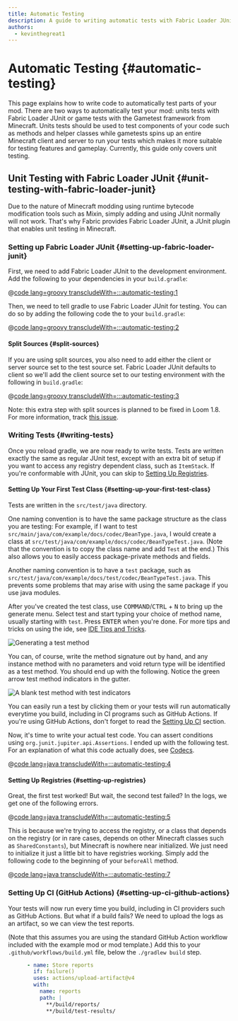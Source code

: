 ```yaml
---
title: Automatic Testing
description: A guide to writing automatic tests with Fabric Loader JUnit.
authors:
  - kevinthegreat1
---
```


# Automatic Testing {#automatic-testing}

This page explains how to write code to automatically test parts of your mod.
There are two ways to automatically test your mod:
units tests with Fabric Loader JUnit or game tests with the Gametest framework from Minecraft.
Units tests should be used to test components of your code such as methods and helper classes
while gametests spins up an entire Minecraft client and server to run your tests
which makes it more suitable for testing features and gameplay.
Currently, this guide only covers unit testing.

## Unit Testing with Fabric Loader JUnit {#unit-testing-with-fabric-loader-junit}

Due to the nature of Minecraft modding using runtime bytecode modification tools such as Mixin, simply adding and using JUnit normally will not work.
That's why Fabric provides Fabric Loader JUnit, a JUnit plugin that enables unit testing in Minecraft.

### Setting up Fabric Loader JUnit {#setting-up-fabric-loader-junit}

First, we need to add Fabric Loader JUnit to the development environment. Add the following to your dependencies in your `build.gradle`:

@[code lang=groovy transcludeWith=:::automatic-testing:1](@/reference/build.gradle)

Then, we need to tell gradle to use Fabric Loader JUnit for testing. You can do so by adding the following code the to your `build.gradle`:

@[code lang=groovy transcludeWith=:::automatic-testing:2](@/reference/latest/build.gradle)

#### Split Sources {#split-sources}

If you are using split sources, you also need to add either the client or server source set to the test source set.
Fabric Loader JUnit defaults to client so we'll add the client source set to our testing environment with the following in `build.gradle`:

@[code lang=groovy transcludeWith=:::automatic-testing:3](@/reference/build.gradle)

Note: this extra step with split sources is planned to be fixed in Loom 1.8. For more information, track [this issue](https://github.com/FabricMC/fabric-loom/issues/1060).

### Writing Tests {#writing-tests}

Once you reload gradle, we are now ready to write tests.
Tests are written exactly the same as regular JUnit test,
except with an extra bit of setup if you want to access any registry dependent class, such as `ItemStack`.
If you're conformable with JUnit, you can skip to [Setting Up Registries](#setting-up-registries).

#### Setting Up Your First Test Class {#setting-up-your-first-test-class}

Tests are written in the `src/test/java` directory.

One naming convention is to have the same package structure as the class you are testing:
For example, if I want to test `src/main/java/com/example/docs/codec/BeanType.java`,
I would create a class at `src/test/java/com/example/docs/codec/BeanTypeTest.java`.
(Note that the convention is to copy the class name and add `Test` at the end.)
This also allows you to easily access package-private methods and fields.

Another naming convention is to have a `test` package, such as `src/test/java/com/example/docs/test/codec/BeanTypeTest.java`.
This prevents some problems that may arise with using the same package if you use java modules.

After you've created the test class, use <kbd>COMMAND</kbd>/<kbd>CTRL</kbd> + <kbd>N</kbd> to bring up the generate menu.
Select test and start typing your choice of method name, usually starting with `test`. Press <kbd>ENTER</kbd> when you're done.
For more tips and tricks on using the ide, see [IDE Tips and Tricks](ide-tips-and-tricks#code-generation).

![Generating a test method](/assets/develop/misc/automatic-testing/unit_testing_01.png)

You can, of course, write the method signature out by hand, and any instance method with no parameters and void return type will be identified as a test method.
You should end up with the following. Notice the green arrow test method indicators in the gutter.

![A blank test method with test indicators](/assets/develop/misc/automatic-testing/unit_testing_02.png)

You can easily run a test by clicking them or your tests will run automatically everytime you build,
including in CI programs such as GitHub Actions. If you're using GitHub Actions, don't forget to read the [Setting Up CI](#setting-up-ci-github-actions) section.

Now, it's time to write your actual test code. You can assert conditions using `org.junit.jupiter.api.Assertions`.
I ended up with the following test. For an explanation of what this code actually does, see [Codecs](codecs#registry-dispatch).

@[code lang=java transcludeWith=:::automatic-testing:4](@/reference/latest/src/test/java/com/example/docs/codec/BeanTypeTest.java)

#### Setting Up Registries {#setting-up-registries}

Great, the first test worked! But wait, the second test failed? In the logs, we get one of the following errors.

@[code lang=java transcludeWith=:::automatic-testing:5](@/reference/latest/src/test/java/com/example/docs/codec/BeanTypeTest.java)

This is because we're trying to access the registry, or a class that depends on the registry
(or in rare cases, depends on other Minecraft classes such as `SharedConstants`),
but Minecraft is nowhere near initialized. We just need to initialize it just a little bit to have registries working.
Simply add the following code to the beginning of your `beforeAll` method.

@[code lang=java transcludeWith=:::automatic-testing:7](@/reference/latest/src/test/java/com/example/docs/codec/BeanTypeTest.java)

### Setting Up CI (GitHub Actions) {#setting-up-ci-github-actions}

Your tests will now run every time you build, including in CI providers such as GitHub Actions.
But what if a build fails? We need to upload the logs as an artifact, so we can view the test reports.

(Note that this assumes you are using the standard GitHub Action workflow included with the example mod or mod template.)
Add this to your `.github/workflows/build.yml` file, below the `./gradlew build` step.

```yaml
      - name: Store reports
        if: failure()
        uses: actions/upload-artifact@v4
        with:
          name: reports
          path: |
            **/build/reports/
            **/build/test-results/
```
